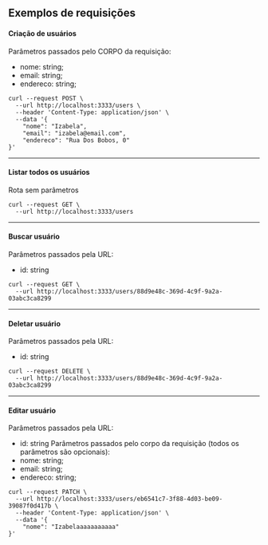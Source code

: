 ## Exemplos de requisições

#### Criação de usuários
Parâmetros passados pelo CORPO da requisição:
- nome: string;
- email: string;
- endereco: string;

```
curl --request POST \
  --url http://localhost:3333/users \
  --header 'Content-Type: application/json' \
  --data '{
	"nome": "Izabela",
	"email": "izabela@email.com",
	"endereco": "Rua Dos Bobos, 0"
}'
```

----

#### Listar todos os usuários
Rota sem parâmetros
```
curl --request GET \
  --url http://localhost:3333/users
```

----

#### Buscar usuário
Parâmetros passados pela URL:
- id: string
```
curl --request GET \
  --url http://localhost:3333/users/88d9e48c-369d-4c9f-9a2a-03abc3ca8299
```

----

#### Deletar usuário
Parâmetros passados pela URL:
- id: string
```
curl --request DELETE \
  --url http://localhost:3333/users/88d9e48c-369d-4c9f-9a2a-03abc3ca8299
```

----

#### Editar usuário
Parâmetros passados pela URL:
- id: string
Parâmetros passados pelo corpo da requisição (todos os parâmetros são opcionais):
- nome: string;
- email: string;
- endereco: string;
```
curl --request PATCH \
  --url http://localhost:3333/users/eb6541c7-3f88-4d03-be09-39087f0d417b \
  --header 'Content-Type: application/json' \
  --data '{
	"nome": "Izabelaaaaaaaaaaa"
}'
```
